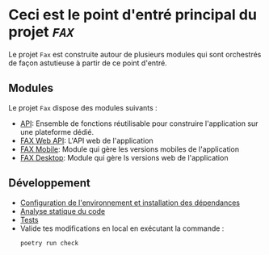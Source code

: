 # Ceci est le point d'entré principal du projet *`FAX`*

Le projet `Fax` est construite autour de plusieurs modules qui sont orchestrés de façon astutieuse à partir de ce point d'entré. 

## Modules

Le projet `Fax` dispose des modules suivants :

- [API](../api/README.md): Ensemble de fonctions réutilisable pour construire l'application sur une plateforme dédié.
- [FAX Web API](../web_api/README.md): L'API web de l'application
- [FAX Mobile](../mobile/README.md): Module qui gère les versions mobiles de l'application
- [FAX Desktop](../desktop/README.md): Module qui gère ls versions web de l'application

## Développement

- [Configuration de l'environnement et installation des dépendances](/fax/docs/python-3-poetry.md)
- [Analyse statique du code](/fax/docs/lint.md)
- [Tests](/fax/docs/tests.md)
- Valide tes modifications en local en exécutant la commande :
    ```shell
    poetry run check
    ```
